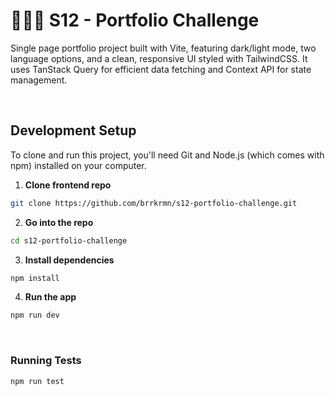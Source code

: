 <h1>
  👩🏻‍💻 S12 - Portfolio Challenge 
</h1>

Single page portfolio project built with Vite, featuring dark/light mode, two language options, and a clean, responsive UI styled with TailwindCSS. It uses TanStack Query for efficient data fetching and Context API for state management.

<br>

## Development Setup

To clone and run this project, you'll need Git and Node.js (which comes with npm) installed on your computer.

1. **Clone frontend repo**
```bash
git clone https://github.com/brrkrmn/s12-portfolio-challenge.git
```
2. **Go into the repo**
```bash
cd s12-portfolio-challenge
```
3. **Install dependencies**
```bash
npm install
```
4. **Run the app**
```bash
npm run dev
```

<br>

### Running Tests
```bash
npm run test
```
